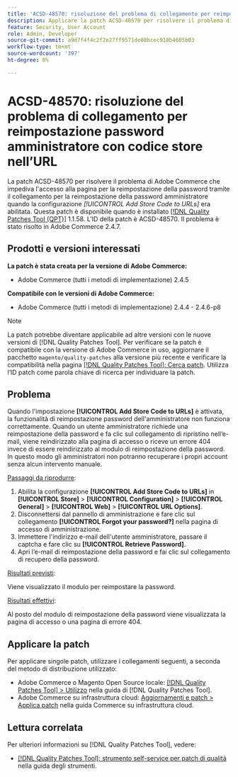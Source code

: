 ```yaml
---
title: 'ACSD-48570: risoluzione del problema di collegamento per reimpostazione password amministratore con codice store nell’URL'
description: Applicare la patch ACSD-48570 per risolvere il problema di Adobe Commerce che impediva l'accesso alla pagina di reimpostazione della password tramite il collegamento della password di reimpostazione dell'amministratore quando la configurazione [!UICONTROL Add Store Code to URLs] era abilitata.
feature: Security, User Account
role: Admin, Developer
source-git-commit: a9d7f4f4c2f2e27ff9571de08bcec918b4605b03
workflow-type: tm+mt
source-wordcount: '397'
ht-degree: 0%

---
```


# ACSD-48570: risoluzione del problema di collegamento per reimpostazione password amministratore con codice store nell’URL

La patch ACSD-48570 per risolvere il problema di Adobe Commerce che impediva l&#39;accesso alla pagina per la reimpostazione della password tramite il collegamento per la reimpostazione della password amministratore quando la configurazione *[!UICONTROL Add Store Code to URLs]* era abilitata. Questa patch è disponibile quando è installato [[!DNL Quality Patches Tool (QPT)]](/help/tools/quality-patches-tool/quality-patches-tool-to-self-serve-quality-patches.md) 1.1.58. L’ID della patch è ACSD-48570. Il problema è stato risolto in Adobe Commerce 2.4.7.

## Prodotti e versioni interessati

**La patch è stata creata per la versione di Adobe Commerce:**

* Adobe Commerce (tutti i metodi di implementazione) 2.4.5

**Compatibile con le versioni di Adobe Commerce:**

* Adobe Commerce (tutti i metodi di implementazione) 2.4.4 - 2.4.6-p8

>[!NOTE]
>
>La patch potrebbe diventare applicabile ad altre versioni con le nuove versioni di [!DNL Quality Patches Tool]. Per verificare se la patch è compatibile con la versione di Adobe Commerce in uso, aggiornare il pacchetto `magento/quality-patches` alla versione più recente e verificare la compatibilità nella pagina [[!DNL Quality Patches Tool]: Cerca patch](https://experienceleague.adobe.com/tools/commerce-quality-patches/index.html). Utilizza l’ID patch come parola chiave di ricerca per individuare la patch.

## Problema

Quando l&#39;impostazione **[!UICONTROL Add Store Code to URLs]** è attivata, la funzionalità di reimpostazione password dell&#39;amministratore non funziona correttamente.
Quando un utente amministratore richiede una reimpostazione della password e fa clic sul collegamento di ripristino nell’e-mail, viene reindirizzato alla pagina di accesso o riceve un errore 404 invece di essere reindirizzato al modulo di reimpostazione della password. In questo modo gli amministratori non potranno recuperare i propri account senza alcun intervento manuale.

<u>Passaggi da riprodurre</u>:

1. Abilita la configurazione **[!UICONTROL Add Store Code to URLs]** in **[!UICONTROL Store]** > **[!UICONTROL Configuration]** > **[!UICONTROL General]** > **[!UICONTROL Web]** > **[!UICONTROL URL Options]**.
1. Disconnettersi dal pannello di amministrazione e fare clic sul collegamento **[!UICONTROL Forgot your password?]** nella pagina di accesso di amministrazione.
1. Immettere l&#39;indirizzo e-mail dell&#39;utente amministratore, passare il captcha e fare clic su **[!UICONTROL Retrieve Password]**.
1. Apri l’e-mail di reimpostazione della password e fai clic sul collegamento di recupero della password.

<u>Risultati previsti</u>:

Viene visualizzato il modulo per reimpostare la password.

<u>Risultati effettivi</u>:

Al posto del modulo di reimpostazione della password viene visualizzata la pagina di accesso o una pagina di errore 404.

## Applicare la patch

Per applicare singole patch, utilizzare i collegamenti seguenti, a seconda del metodo di distribuzione utilizzato:

* Adobe Commerce o Magento Open Source locale: [[!DNL Quality Patches Tool] > Utilizzo](/help/tools/quality-patches-tool/usage.md) nella guida di [!DNL Quality Patches Tool].
* Adobe Commerce su infrastruttura cloud: [Aggiornamenti e patch > Applica patch](https://experienceleague.adobe.com/docs/commerce-cloud-service/user-guide/develop/upgrade/apply-patches.html) nella guida Commerce su infrastruttura cloud.

## Lettura correlata

Per ulteriori informazioni su [!DNL Quality Patches Tool], vedere:

* [[!DNL Quality Patches Tool]: strumento self-service per patch di qualità](/help/tools/quality-patches-tool/quality-patches-tool-to-self-serve-quality-patches.md) nella guida degli strumenti.
